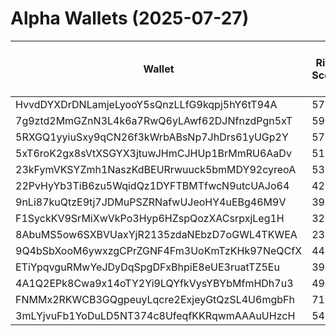 # Alpha Wallets (2025-07-27)

| Wallet | Risk Score | Backtesting ROI (SOL) | Portfolio Value (USD) | SOL Balance | Farming Attempts / Total Tokens | Farming Ratio (%) | Median/Avg Risk of Last 10 Tokens | Median/Avg MC of Last 10 Tokens | Winrate (%) | ROI (%) | ROI (1D) (%) | Win Rate 1D (%) | Tokens (1D) | ROI (7D) (%) | Win Rate 7D (%) | Tokens (7D) | ROI (30D) (%) | Win Rate 30D (%) | Tokens (30D) | Realized Gains (USD) | Unrealized Gains (USD) | Median/Avg Holding Time (min) | Buy Size | Median/Avg Profit % Per Trade | Median/Avg Loss % Per Trade |
|----------|----------|----------|----------|----------|----------|----------|----------|----------|----------|----------|----------|----------|----------|----------|----------|----------|----------|----------|----------|----------|----------|----------|----------|----------|----------|
| HvvdDYXDrDNLamjeLyooY5sQnzLLfG9kqpj5hY6tT94A | 57.27 | 107.58% | $9109.59 | 30.2250 | 4 / 53 | 7.55% | 5.00/5.10 | $12.64K/$35.50K | 47.17% | 9.29% | 0.00% | 0.00% | 0 | 251.39% | 58.33% | 7 | 235.10% | 52.38% | 16 | $2463.96 | $-125.51 | 2742.74/26953.72 | $402.03 | 106.46%/185.36% | -46.83%/-48.83% |
| 7g9ztd2MmGZnN3L4k6a7RwQ6yLAwf62DJNfnzdPgn5xT | 59.00 | 20.66% | $15773.57 | 68.6994 | 0 / 22 | 0.00% | 6.00/5.40 | $39.18K/$3.43M | 50.00% | 267.56% | 0.02% | 100.00% | 0 | 46.21% | 60.00% | 3 | 326.88% | 45.45% | 20 | $15372.94 | $322.45 | 4125.75/8078.26 | $196.36 | 2461.20%/2461.20% | -/- |
| 5RXGQ1yyiuSxy9qCN26f3kWrbABsNp7JhDrs61yUGp2Y | 57.83 | 4.71% | $14882.17 | 31.3441 | 5 / 50 | 10.00% | 3.00/4.30 | $5.33K/$7.62K | 64.00% | 27.22% | 0.00% | 0.00% | 0 | 83.72% | 53.33% | 15 | 335.24% | 54.29% | 35 | $4602.58 | $285.68 | 12.50/1110.69 | $267.38 | 37.67%/58.87% | -41.37%/-41.37% |
| 5xT6roK2gx8sVtXSGYX3jtuwJHmCJHUp1BrMmRU6AaDv | 51.36 | 1.93% | $36260.11 | 61.7157 | 4 / 300 | 1.33% | 7.00/4.80 | $99.94K/$344.16K | 47.33% | 105.25% | 3.18% | 38.46% | 9 | 3.86% | 47.37% | 13 | 17.68% | 43.59% | 34 | $128271.46 | $13113.98 | 574.67/25094.37 | $300.80 | 49.96%/215.05% | -24.04%/-31.86% |
| 23kFymVKSYZmh1NaszKdBEURrwuuck5bmMDY92cyreoA | 53.10 | 1.91% | $3585.26 | 16.2529 | 15 / 304 | 4.93% | 6.50/7.10 | $87.96K/$310.01K | 55.59% | 8.79% | 5.83% | 50.00% | 2 | 1136.15% | 50.00% | 69 | 100.00% | 55.59% | 304 | $1625.50 | $245.75 | 21.11/353.03 | $46.58 | -/- | -/- |
| 22PvHyYb3TiB6zu5WqidQz1DYFTBMTfwcN9utcUAJo64 | 42.04 | 1.75% | $2077.31 | 11.1652 | 0 / 284 | 0.00% | 5.00/4.80 | $395.38K/$7.12M | 51.76% | 2.17% | 7.36% | 100.00% | 3 | 83.81% | 61.90% | 15 | 1910.38% | 54.20% | 118 | $1003.53 | $-8.07 | 36.88/2871.99 | $43.46 | 8.69%/11.02% | -8.57%/-15.96% |
| 9nLi87kuQtzE9tj7JDMuPSZRNafwUJeoHY4uEBg46M9V | 39.09 | 1.45% | $5325.60 | 28.6215 | 1 / 27 | 3.70% | 2.00/3.10 | $3.11M/$9.65M | 81.48% | 9.64% | 11.07% | 100.00% | 1 | 25.20% | 71.43% | 6 | 100.00% | 81.48% | 27 | $2145.82 | $160.51 | 23.83/1335.37 | $271.59 | -/- | -/- |
| F1SyckKV9SrMiXwVkPo3Hyp6HZspQozXACsrpxjLeg1H | 32.67 | 1.31% | $53620.30 | 24.1538 | 0 / 49 | 0.00% | 0.00/1.80 | $19.88M/$64.50M | 55.10% | 37.07% | 0.75% | 66.67% | 0 | 2.48% | 66.67% | 0 | 1.26% | 46.15% | 7 | $148949.37 | $12487.45 | 3618.05/25923.48 | $1495.60 | 29.36%/66.24% | -27.11%/-37.11% |
| 8AbuMS5ow6SXBVUaxYjR2135zdaNEbzD7oGWL4TKWEA | 23.07 | 0.54% | $4098.32 | 21.6320 | 0 / 87 | 0.00% | 2.00/3.50 | $22.68M/$103.26M | 54.02% | 19.26% | 3.20% | 40.00% | 3 | 77.66% | 66.67% | 19 | 8420.14% | 57.35% | 57 | $25840.96 | $3474.09 | 113.83/9733.41 | $373.58 | 9.76%/20.29% | -24.85%/-36.26% |
| 9Q4bSbXooM6ywxzgCPrZGNF4Fm3UoKmTzKHk97NeQCfX | 44.72 | 0.52% | $11034.99 | 5.0194 | 1 / 103 | 0.97% | 5.50/4.70 | $747.73K/$1.74M | 49.51% | 3.01% | 4.54% | 71.43% | 4 | 36.83% | 50.00% | 12 | 721.44% | 44.74% | 30 | $4518.62 | $2945.76 | 854.25/8833.63 | $486.58 | 18.28%/50.59% | -17.47%/-24.71% |
| ETiYpqvguRMwYeJDyDqSpgDFxBhpiE8eUE3ruatTZ5Eu | 39.72 | 0.00% | $46551.52 | 103.6635 | 1 / 58 | 1.72% | 0.00/3.50 | $5.73M/$68.66M | 62.07% | 116.87% | 0.00% | 0.00% | 0 | 0.03% | 100.00% | 0 | 6.11% | 60.00% | 3 | $218753.11 | $10550.34 | 26.68/4125.37 | $849.50 | 132.05%/4050.98% | -40.35%/-47.97% |
| 4A1Q2EPk8Cwa9x14oTY2Yi9LQYfkVysYBYbMfmHDh7u3 | 49.99 | 0.00% | $2257.84 | 12.1343 | 0 / 13 | 0.00% | 1.50/2.70 | $2.00M/$6.53M | 61.54% | 183.76% | 0.90% | 50.00% | 1 | 0.90% | 50.00% | 1 | 39701.39% | 71.43% | 7 | $4859.01 | $-1.05 | 13658.31/11940.51 | $131.77 | 68.42%/52.32% | -4.49%/-12.71% |
| FNMMx2RKWCB3GQgpeuyLqcre2ExjeyGtQzSL4U6mgbFh | 71.46 | 0.00% | $8537.12 | 44.7662 | 0 / 59 | 0.00% | 8.00/7.20 | $7.38K/$401.27K | 45.76% | 19.21% | 0.00% | 0.00% | 0 | 0.57% | 100.00% | 1 | 40.92% | 66.67% | 6 | $3745.32 | $654.53 | 22.71/3444.38 | $205.72 | 54.94%/25829.80% | -62.96%/-57.25% |
| 3mLYjvuFb1YoDuLD5NT374c8UfeqfKKRqwmAAAuUHzcH | 54.81 | 0.00% | $10872.58 | 58.4360 | 1 / 64 | 1.56% | 5.50/4.40 | $537.78K/$4.64M | 78.13% | 36.89% | -0.00% | 0.00% | 0 | 0.03% | 50.00% | 1 | 14.66% | 70.59% | 13 | $31007.18 | $2404.25 | 709.12/4536.67 | $408.39 | 49.76%/2557.08% | -10.79%/-24.30% |
